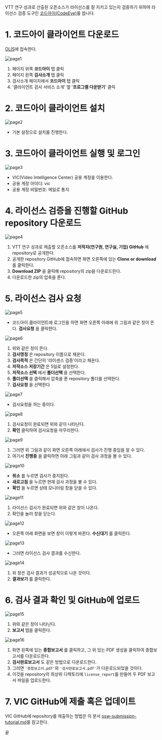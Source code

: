 VTT 연구 성과로 산출된 오픈소스가 라이선스를 잘 지키고 있는지 검증하기 위하여 라이선스 검증 도구인 [코드아이(CodeEye)](https://www.olis.or.kr/codeEye/introduction.do)를 씁니다.

# 1. 코드아이 클라이언트 다운로드
[OLIS](https://www.olis.or.kr/)에 접속한다.

![page1](images/page1.PNG)

1. 페이지 위쪽 **코드아이** 탭 클릭
1. 페이지 왼쪽 **검사소개** 탭 클릭
1. 검사소개 페이지에서 **코드아이** 탭 클릭
1. '클라이언트 검사 서비스 소개' 옆 '**프로그램 다운받기**' 클릭

# 2. 코드아이 클라이언트 설치
![page2](images/page2.PNG)
* 기본 설정으로 설치를 진행한다.

# 3. 코드아이 클라이언트 실행 및 로그인
![page3](images/page3.PNG)
* VIC(Video Intelligence Center) 공용 계정을 이용한다.
* 공용 계정 아이디: vic
* 공용 계정 비밀번호: 메일로 통지

# 4. 라이선스 검증을 진행할 GitHub repository 다운로드
![page4](images/page4.PNG)

1. VTT 연구 성과로 제출할 오픈소스를 **저작자(연구원, 연구실, 기업) GitHub** 에 repository로 공개한다.
2. 공개한 repository GitHub에 접속하면 화면 오른쪽에 있는 **Clone or download** 를 클릭한다.
1. **Download ZIP** 을 클릭해 repository의 zip을 다운로드한다.
1. 다운로드한 zip의 압축을 푼다.

# 5. 라이선스 검사 요청
![page5](images/page5.PNG)
* 코드아이 클라이언트에 로그인을 하면 화면 오른쪽 아래에 위 그림과 같은 창이 뜬다. **검사요청** 을 클릭한다.

![page6](images/page6.PNG)
1. 위와 같은 창이 뜬다.
1. **검사명칭** 은 repository 이름으로 채운다.
1. **검사목적** 은 간단히 '라이센스 검증'이라고 채운다.
1. **저작소스 저장기간** 은 5일로 설정한다.
1. **저작소스 선택** 에서 **폴더선택** 을 선택한다.
1. **폴더선택** 을 클릭해서 압축을 푼 repository 폴더를 선택한다.
1. **검사요청** 을 선택한다

![page7](images/page7.PNG)
* 검사요청을 하는 중이다.

![page8](images/page8.PNG)
1. 검사요청이 완료되면 위와 같이 나타난다.
1. **확인** 클릭하여 검사요청을 마무리한다.

![page9](images/page9.PNG)
1. 그러면 위 그림과 같이 화면 오른쪽 아래에서 검사가 진행 중임을 알 수 있다.
2. 여기서 **진행중** 을 클릭하면 아래 그림과 같이 검사 과정을 볼 수 있다.


![page10](images/page10.PNG)
* **취소** 를 누르면 검사가 중지된다.
* **새로고침** 을 누르면 현재 검사 과정을 볼 수 있다.
* **확인** 을 누르면 상태 모니터링 창을 닫을 수 있다.

![page11](images/page11.PNG)
1. 라이선스 검사가 완료되면 위와 같은 창이 나온다.
1. 확인을 눌러 창을 닫는다.

![page12](images/page12.PNG)
* 오른쪽 아래 화면을 보면 창이 이렇게 바뀐다. **수신대기** 를 클릭한다.

![page13](images/page13.PNG)
* 그러면 라이선스 검사 결과를 수신한다.

![page14](images/page14.PNG)
1. 위 창은 검사 결과가 성공적으로 나온 것이다.
1. **결과보기** 를 클릭한다.

# 6. 검사 결과 확인 및 GitHub에 업로드

![page15](images/page15.PNG)
1. 위와 같은 창이 나타난다.
1. **보고서** 탭을 클릭한다.

 ![page16](images/page16.PNG)
1. 화면 왼쪽에 있는 **종합보고서** 를 클릭하고, 그 위 있는 PDF 생성을 클릭하여 종합보고서를 다운로드한다.
1. **검사완료보고서** 도 같은 방법으로 다운로드한다.
1. 그러면 ``'종합보고서.pdf'``와 ``'검사완료보고서.pdf'``가 다운로드되었을 것이다.
1. 이것을 repository의 최상위 디렉토리에 ``license_report``를 만들어 두 PDF 보고서 파일을 업로드한다.

# 7. VIC GitHub에 제출 혹은 업데이트
VIC GitHub에 repository를 제출하는 방법은 이 문서 [osw-submission-tutorial.md](osw-submission-tutorial.md)를 참고한다.

끝
